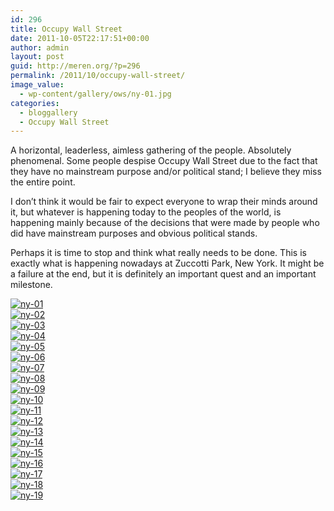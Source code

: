```yaml
---
id: 296
title: Occupy Wall Street
date: 2011-10-05T22:17:51+00:00
author: admin
layout: post
guid: http://meren.org/?p=296
permalink: /2011/10/occupy-wall-street/
image_value:
  - wp-content/gallery/ows/ny-01.jpg
categories:
  - bloggallery
  - Occupy Wall Street
---
```

A horizontal, leaderless, aimless gathering of the people. Absolutely phenomenal. Some people despise Occupy Wall Street due to the fact that they have no mainstream purpose and/or political stand; I believe they miss the entire point.

I don&#8217;t think it would be fair to expect everyone to wrap their minds around it, but whatever is happening today to the peoples of the world, is happening mainly because of the decisions that were made by people who did have mainstream purposes and obvious political stands.

Perhaps it is time to stop and think what really needs to be done. This is exactly what is happening nowadays at Zuccotti Park, New York. It might be a failure at the end, but it is definitely an important quest and an important milestone.


<div id="ngg-image-525" class="ngg-gallery-thumbnail-box" style="width:100%;" >
<div class="ngg-gallery-thumbnail" >
<a href="{{ site.baseurl }}/images/occupy-wall-street-ny-01.jpg" title=" " rel="lightbox[set_28]" >
<img title="ny-01" alt="ny-01" src="{{ site.baseurl }}/images/occupy-wall-street-ny-01.jpg" >
</a>
</div>
</div>


 
<div id="ngg-image-526" class="ngg-gallery-thumbnail-box" style="width:100%;" >
<div class="ngg-gallery-thumbnail" >
<a href="{{ site.baseurl }}/images/occupy-wall-street-ny-02.jpg" title=" " rel="lightbox[set_28]" >
<img title="ny-02" alt="ny-02" src="{{ site.baseurl }}/images/occupy-wall-street-ny-02.jpg" >
</a>
</div>
</div>


 
<div id="ngg-image-527" class="ngg-gallery-thumbnail-box" style="width:100%;" >
<div class="ngg-gallery-thumbnail" >
<a href="{{ site.baseurl }}/images/occupy-wall-street-ny-03.jpg" title=" " rel="lightbox[set_28]" >
<img title="ny-03" alt="ny-03" src="{{ site.baseurl }}/images/occupy-wall-street-ny-03.jpg" >
</a>
</div>
</div>


 
<div id="ngg-image-528" class="ngg-gallery-thumbnail-box" style="width:100%;" >
<div class="ngg-gallery-thumbnail" >
<a href="{{ site.baseurl }}/images/occupy-wall-street-ny-04.jpg" title=" " rel="lightbox[set_28]" >
<img title="ny-04" alt="ny-04" src="{{ site.baseurl }}/images/occupy-wall-street-ny-04.jpg" >
</a>
</div>
</div>


 
<div id="ngg-image-529" class="ngg-gallery-thumbnail-box" style="width:100%;" >
<div class="ngg-gallery-thumbnail" >
<a href="{{ site.baseurl }}/images/occupy-wall-street-ny-05.jpg" title=" " rel="lightbox[set_28]" >
<img title="ny-05" alt="ny-05" src="{{ site.baseurl }}/images/occupy-wall-street-ny-05.jpg" >
</a>
</div>
</div>


 
<div id="ngg-image-530" class="ngg-gallery-thumbnail-box" style="width:100%;" >
<div class="ngg-gallery-thumbnail" >
<a href="{{ site.baseurl }}/images/occupy-wall-street-ny-06.jpg" title=" " rel="lightbox[set_28]" >
<img title="ny-06" alt="ny-06" src="{{ site.baseurl }}/images/occupy-wall-street-ny-06.jpg" >
</a>
</div>
</div>


 
<div id="ngg-image-531" class="ngg-gallery-thumbnail-box" style="width:100%;" >
<div class="ngg-gallery-thumbnail" >
<a href="{{ site.baseurl }}/images/occupy-wall-street-ny-07.jpg" title=" " rel="lightbox[set_28]" >
<img title="ny-07" alt="ny-07" src="{{ site.baseurl }}/images/occupy-wall-street-ny-07.jpg" >
</a>
</div>
</div>


 
<div id="ngg-image-532" class="ngg-gallery-thumbnail-box" style="width:100%;" >
<div class="ngg-gallery-thumbnail" >
<a href="{{ site.baseurl }}/images/occupy-wall-street-ny-08.jpg" title=" " rel="lightbox[set_28]" >
<img title="ny-08" alt="ny-08" src="{{ site.baseurl }}/images/occupy-wall-street-ny-08.jpg" >
</a>
</div>
</div>


 
<div id="ngg-image-533" class="ngg-gallery-thumbnail-box" style="width:100%;" >
<div class="ngg-gallery-thumbnail" >
<a href="{{ site.baseurl }}/images/occupy-wall-street-ny-09.jpg" title=" " rel="lightbox[set_28]" >
<img title="ny-09" alt="ny-09" src="{{ site.baseurl }}/images/occupy-wall-street-ny-09.jpg" >
</a>
</div>
</div>


 
<div id="ngg-image-534" class="ngg-gallery-thumbnail-box" style="width:100%;" >
<div class="ngg-gallery-thumbnail" >
<a href="{{ site.baseurl }}/images/occupy-wall-street-ny-10.jpg" title=" " rel="lightbox[set_28]" >
<img title="ny-10" alt="ny-10" src="{{ site.baseurl }}/images/occupy-wall-street-ny-10.jpg" >
</a>
</div>
</div>


 
<div id="ngg-image-535" class="ngg-gallery-thumbnail-box" style="width:100%;" >
<div class="ngg-gallery-thumbnail" >
<a href="{{ site.baseurl }}/images/occupy-wall-street-ny-11.jpg" title=" " rel="lightbox[set_28]" >
<img title="ny-11" alt="ny-11" src="{{ site.baseurl }}/images/occupy-wall-street-ny-11.jpg" >
</a>
</div>
</div>


 
<div id="ngg-image-536" class="ngg-gallery-thumbnail-box" style="width:100%;" >
<div class="ngg-gallery-thumbnail" >
<a href="{{ site.baseurl }}/images/occupy-wall-street-ny-12.jpg" title=" " rel="lightbox[set_28]" >
<img title="ny-12" alt="ny-12" src="{{ site.baseurl }}/images/occupy-wall-street-ny-12.jpg" >
</a>
</div>
</div>


 
<div id="ngg-image-537" class="ngg-gallery-thumbnail-box" style="width:100%;" >
<div class="ngg-gallery-thumbnail" >
<a href="{{ site.baseurl }}/images/occupy-wall-street-ny-13.jpg" title=" " rel="lightbox[set_28]" >
<img title="ny-13" alt="ny-13" src="{{ site.baseurl }}/images/occupy-wall-street-ny-13.jpg" >
</a>
</div>
</div>


 
<div id="ngg-image-538" class="ngg-gallery-thumbnail-box" style="width:100%;" >
<div class="ngg-gallery-thumbnail" >
<a href="{{ site.baseurl }}/images/occupy-wall-street-ny-14.jpg" title=" " rel="lightbox[set_28]" >
<img title="ny-14" alt="ny-14" src="{{ site.baseurl }}/images/occupy-wall-street-ny-14.jpg" >
</a>
</div>
</div>


 
<div id="ngg-image-539" class="ngg-gallery-thumbnail-box" style="width:100%;" >
<div class="ngg-gallery-thumbnail" >
<a href="{{ site.baseurl }}/images/occupy-wall-street-ny-15.jpg" title=" " rel="lightbox[set_28]" >
<img title="ny-15" alt="ny-15" src="{{ site.baseurl }}/images/occupy-wall-street-ny-15.jpg" >
</a>
</div>
</div>


 
<div id="ngg-image-540" class="ngg-gallery-thumbnail-box" style="width:100%;" >
<div class="ngg-gallery-thumbnail" >
<a href="{{ site.baseurl }}/images/occupy-wall-street-ny-16.jpg" title=" " rel="lightbox[set_28]" >
<img title="ny-16" alt="ny-16" src="{{ site.baseurl }}/images/occupy-wall-street-ny-16.jpg" >
</a>
</div>
</div>


 
<div id="ngg-image-541" class="ngg-gallery-thumbnail-box" style="width:100%;" >
<div class="ngg-gallery-thumbnail" >
<a href="{{ site.baseurl }}/images/occupy-wall-street-ny-17.jpg" title=" " rel="lightbox[set_28]" >
<img title="ny-17" alt="ny-17" src="{{ site.baseurl }}/images/occupy-wall-street-ny-17.jpg" >
</a>
</div>
</div>


 
<div id="ngg-image-542" class="ngg-gallery-thumbnail-box" style="width:100%;" >
<div class="ngg-gallery-thumbnail" >
<a href="{{ site.baseurl }}/images/occupy-wall-street-ny-18.jpg" title=" " rel="lightbox[set_28]" >
<img title="ny-18" alt="ny-18" src="{{ site.baseurl }}/images/occupy-wall-street-ny-18.jpg" >
</a>
</div>
</div>


 
<div id="ngg-image-543" class="ngg-gallery-thumbnail-box" style="width:100%;" >
<div class="ngg-gallery-thumbnail" >
<a href="{{ site.baseurl }}/images/occupy-wall-street-ny-19.jpg" title=" " rel="lightbox[set_28]" >
<img title="ny-19" alt="ny-19" src="{{ site.baseurl }}/images/occupy-wall-street-ny-19.jpg" >
</a>
</div>
</div>



